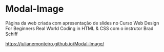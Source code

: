 # Modal-Image

Página da web criada com apresentação de slides no Curso Web Design For Beginners Real World Coding in HTML & CSS com o instrutor Brad Schiff

https://julianemonteiro.github.io/Modal-Image/
